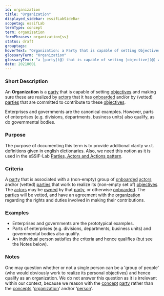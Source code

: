 ```yaml
---
id: organization
title: "Organization"
displayed_sidebar: essifLabSideBar
scopetag: essifLab
termType: concept
term: organization
formPhrases: organization{ss}
status: draft
grouptags:
hoverText: "Organization: a Party that is capable of setting Objectives and making sure these are realized by Actors that it has Onboarded and/or by (vetted) Parties that are committed to contribute to these Objectives."
glossaryTerm: "Organization"
glossaryText: "a [party](@) that is capable of setting [objective](@) and making sure these are realized by [actor](@) that it has [onboarded](onboarding@) and/or by (vetted) [parties](@) that are committed to contribute to these [objective](@)."
date: 20210601
---
```

### Short Description
An **Organization** is a [party](@) that is capable of setting [objectives](@) and making sure these are realized by [actors](@) that it has [onboarded](onboarding@) and/or by (vetted) [parties](@) that are committed to contribute to these [objectives](@).

Enterprises and governments are the canonical examples. However, parts of enterprises (e.g. divisions, departments, business units) also qualify, as do governmental bodies.

### Purpose
The purpose of documenting this term is to provide additional clarity w.r.t. definitions given in english dictionaries. Also, we need this notion as it is used in the eSSIF-Lab [Parties, Actors and Actions pattern](pattern-party-actor-action@).

### Criteria
A [party](@) that is associated with a (non-empty) group of [onboarded](onboarding@) [actors](@) and/or (vetted) [parties](@) that work to realize its (non-empty set of) [objectives](@). The [actors](@) may be [owned](owner@) by that [party](@), or otherwise [onboarded](onboarding@). The [parties](@) will be vetted, and have an agreement with the [organization](@) regarding the rights and duties involved in making their contributions.

### Examples
- Enterprises and governments are the prototypical examples.
- Parts of enterprises (e.g. divisions, departments, business units) and governmental bodies also qualify.
- An individual person satisfies the criteria and hence qualifies (but see the Notes below).

### Notes
One may question whether or not a single person can be a 'group of people' (who would obviously work to realize its personal objectives) and hence qualify as an organization. We do not answer this question as it is irrelevant within our context, because we reason with the [concept](@) [party](@) rather than the [concepts](@) '[organization](@)' and/or '[person](human-being@)'.
